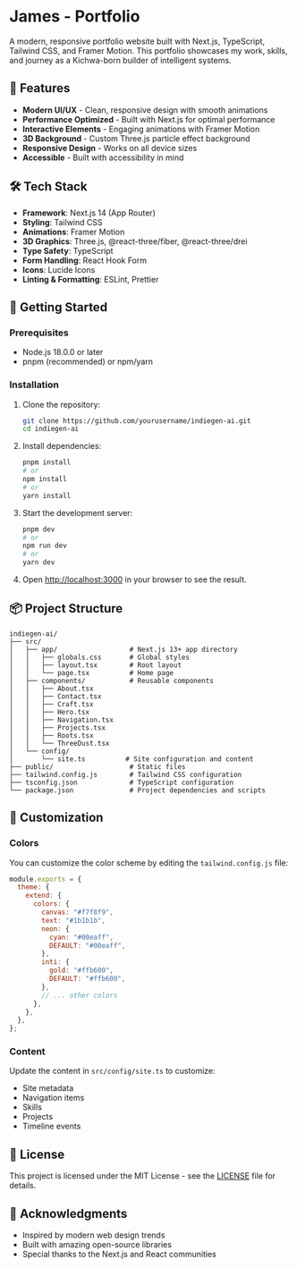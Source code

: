 # James - Portfolio

A modern, responsive portfolio website built with Next.js, TypeScript, Tailwind CSS, and Framer Motion. This portfolio showcases my work, skills, and journey as a Kichwa-born builder of intelligent systems.

## 🚀 Features

- **Modern UI/UX** - Clean, responsive design with smooth animations
- **Performance Optimized** - Built with Next.js for optimal performance
- **Interactive Elements** - Engaging animations with Framer Motion
- **3D Background** - Custom Three.js particle effect background
- **Responsive Design** - Works on all device sizes
- **Accessible** - Built with accessibility in mind

## 🛠 Tech Stack

- **Framework**: Next.js 14 (App Router)
- **Styling**: Tailwind CSS
- **Animations**: Framer Motion
- **3D Graphics**: Three.js, @react-three/fiber, @react-three/drei
- **Type Safety**: TypeScript
- **Form Handling**: React Hook Form
- **Icons**: Lucide Icons
- **Linting & Formatting**: ESLint, Prettier

## 🚀 Getting Started

### Prerequisites

- Node.js 18.0.0 or later
- pnpm (recommended) or npm/yarn

### Installation

1. Clone the repository:
   ```bash
   git clone https://github.com/yourusername/indiegen-ai.git
   cd indiegen-ai
   ```

2. Install dependencies:
   ```bash
   pnpm install
   # or
   npm install
   # or
   yarn install
   ```

3. Start the development server:
   ```bash
   pnpm dev
   # or
   npm run dev
   # or
   yarn dev
   ```

4. Open [http://localhost:3000](http://localhost:3000) in your browser to see the result.

## 📦 Project Structure

```
indiegen-ai/
├── src/
│   ├── app/                  # Next.js 13+ app directory
│   │   ├── globals.css       # Global styles
│   │   ├── layout.tsx        # Root layout
│   │   └── page.tsx          # Home page
│   ├── components/           # Reusable components
│   │   ├── About.tsx
│   │   ├── Contact.tsx
│   │   ├── Craft.tsx
│   │   ├── Hero.tsx
│   │   ├── Navigation.tsx
│   │   ├── Projects.tsx
│   │   ├── Roots.tsx
│   │   └── ThreeDust.tsx
│   └── config/
│       └── site.ts          # Site configuration and content
├── public/                   # Static files
├── tailwind.config.js        # Tailwind CSS configuration
├── tsconfig.json             # TypeScript configuration
└── package.json              # Project dependencies and scripts
```

## 🎨 Customization

### Colors

You can customize the color scheme by editing the `tailwind.config.js` file:

```javascript
module.exports = {
  theme: {
    extend: {
      colors: {
        canvas: "#f7f8f9",
        text: "#1b1b1b",
        neon: {
          cyan: "#00eaff",
          DEFAULT: "#00eaff",
        },
        inti: {
          gold: "#ffb600",
          DEFAULT: "#ffb600",
        },
        // ... other colors
      },
    },
  },
};
```

### Content

Update the content in `src/config/site.ts` to customize:
- Site metadata
- Navigation items
- Skills
- Projects
- Timeline events

## 📝 License

This project is licensed under the MIT License - see the [LICENSE](LICENSE) file for details.

## 🙏 Acknowledgments

- Inspired by modern web design trends
- Built with amazing open-source libraries
- Special thanks to the Next.js and React communities
